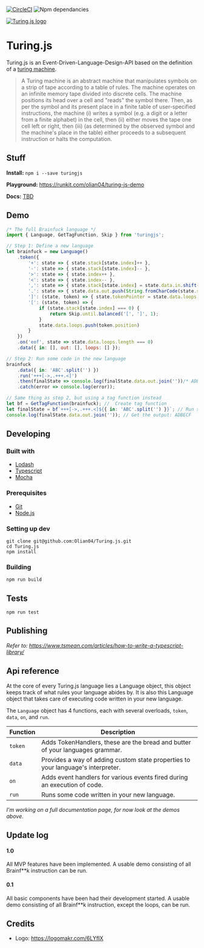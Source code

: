 [![CircleCI](https://circleci.com/gh/Olian04/Turing.js/tree/master.svg?style=shield&circle-token=b901a939d226b2f1a28e5d2823983da26854ea98)](https://circleci.com/gh/Olian04/Turing.js/tree/master)
![Npm dependancies](https://david-dm.org/olian04/turing.js.svg)

[![Turing.js logo](https://i.imgur.com/Y2g0yiA.png)](https://olian04.github.io/Turing.js/)

# Turing.js
Turing.js is an Event-Driven-Language-Design-API based on the definition of a  [turing machine](https://en.wikipedia.org/wiki/Turing_machine).

> A Turing machine is an abstract machine that manipulates symbols on a strip of tape according to a table of rules.
> The machine operates on an infinite memory tape divided into discrete cells. The machine positions its head over a cell and "reads"  the symbol there. Then, as per the symbol and its present place in a finite table of user-specified instructions, the machine (i) writes a symbol (e.g. a digit or a letter from a finite alphabet) in the cell, then (ii) either moves the tape one cell left or right, then (iii) (as determined by the observed symbol and the machine's place in the table) either proceeds to a subsequent instruction or halts the computation.

## Stuff

__Install:__ `npm i --save turingjs`

__Playground:__ https://runkit.com/olian04/turing-js-demo

__Docs:__ [TBD](#api-reference)

## Demo

```js
/* The full Brainfuck language */
import { Language, GetTagFunction, Skip } from 'turingjs';

// Step 1: Define a new language
let brainfuck = new Language()
    .token({
        '+': state => { state.stack[state.index]++ },
        '-': state => { state.stack[state.index]-- },
        '>': state => { state.index++ },
        '<': state => { state.index-- },
        ',': state => { state.stack[state.index] = state.data.in.shift().charCodeAt(0) },
        '.': state => { state.data.out.push(String.fromCharCode(state.stack[state.index])) },
        ']': (state, token) => { state.tokenPointer = state.data.loops.pop() - 1 },
        '[': (state, token) => {
            if (state.stack[state.index] === 0) {
                return Skip.until.balanced('[', ']', 1);
            }
            state.data.loops.push(token.position)
        }
    })
    .on('eof', state => state.data.loops.length === 0)
    .data({ in: [], out: [], loops: [] });

// Step 2: Run some code in the new language    
brainfuck
    .data({ in: 'ABC'.split('') })
    .run('+++[->,.+++.<]')
    .then(finalState => console.log(finalState.data.out.join(''))/* ADBECF */)
    .catch(error => console.log(error));

// Same thing as step 2, but using a tag function instead
let bf = GetTagFunction(brainfuck); //  Create tag function
let finalState = bf`+++[->,.+++.<]${{ in: 'ABC'.split('') }}`; // Run some code
console.log(finalState.data.out.join('')); // Get the output: ADBECF 
```

## Developing

### Built with

* [Lodash](https://lodash.com/)
* [Typescript](https://www.typescriptlang.org/)
* [Mocha](https://mochajs.org/)

### Prerequisites

* [Git](https://git-scm.com/)
* [Node.js](https://nodejs.org/en/)

### Setting up dev

```
git clone git@github.com:Olian04/Turing.js.git
cd Turing.js
npm install
```

### Building

`npm run build`

## Tests 

`npm run test`

## Publishing

_Refer to: https://www.tsmean.com/articles/how-to-write-a-typescript-library/_

## Api reference

At the core of every Turing.js language lies a Language object, this object keeps track of what rules your language abides by. It is also this Language object that takes care of executing code written in your new language.

The `Language` object has 4 functions, each with several overloads, `token`, `data`, `on`, and `run`.

Function | Description
------|------------
`token` | Adds TokenHandlers, these are the bread and butter of your languages grammar.
`data` | Provides a way of adding custom state properties to your language's interpreter.
`on` | Adds event handlers for various events fired during an execution of code.
`run` | Runs some code written in your new language.

_I'm working on a full documentation page, for now look at the demos above._

## Update log

#### 1.0
All MVP features have been implemented.
A usable demo consisting of all Brainf**k instruction can be run.

#### 0.1
All basic components have been had their development started.
A usable demo consisting of all Brainf**k instruction, except the loops, can be run.

## Credits
* Logo: https://logomakr.com/6LYfIX
